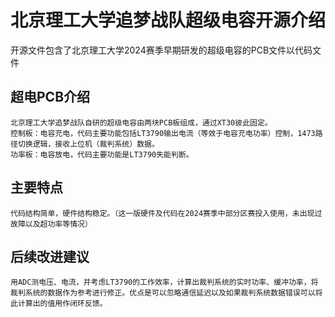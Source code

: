 # 北京理工大学追梦战队超级电容开源介绍
开源文件包含了北京理工大学2024赛季早期研发的超级电容的PCB文件以代码文件

## 超电PCB介绍
    北京理工大学追梦战队自研的超级电容由两块PCB板组成，通过XT30彼此固定。
    控制板：电容充电，代码主要功能包括LT3790输出电流（等效于电容充电功率）控制，1473路径切换逻辑，接收上位机（裁判系统）数据。
    功率板：电容放电，代码主要功能是LT3790失能判断。
## 主要特点
    代码结构简单，硬件结构稳定。（这一版硬件及代码在2024赛季中部分区赛投入使用，未出现过故障以及超功率等情况）

## 后续改进建议
    用ADC测电压、电流，并考虑LT3790的工作效率，计算出裁判系统的实时功率、缓冲功率，将裁判系统的数据作为参考进行修正。优点是可以忽略通信延迟以及如果裁判系统数据错误可以将此计算出的值用作闭环反馈。

